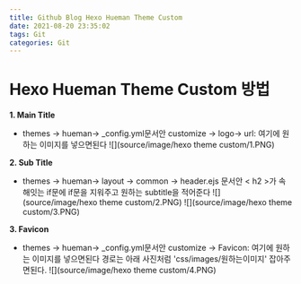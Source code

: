 ```yaml
---
title: Github Blog Hexo Hueman Theme Custom
date: 2021-08-20 23:35:02
tags: Git
categories: Git
---
```

# Hexo Hueman Theme Custom 방법

**1. Main Title**
* themes -> hueman-> _config.yml문서안 customize -> logo-> url: 여기에 원하는 이미지를 넣으면된다
![](source/image/hexo theme custom/1.PNG)

**2. Sub Title**
* themes -> hueman-> layout -> common -> header.ejs 문서안  < h2 >가 속해잇는 if문에 if문을 지워주고 원하는 subtitle을 적어준다
![](source/image/hexo theme custom/2.PNG)
![](source/image/hexo theme custom/3.PNG)

**3. Favicon**
* themes -> hueman-> _config.yml문서안 customize -> Favicon: 여기에 원하는 이미지를 넣으면된다 경로는 아래 사진처럼 'css/images/원하는이미지' 잡아주면된다. 
![](source/image/hexo theme custom/4.PNG)

